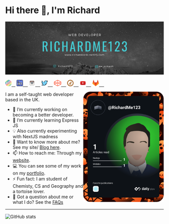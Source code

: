 # Hi there 👋, I'm Richard 

![Banner](https://github.com/MeRichard123/MeRichard123/blob/master/Github-Banner.png)

<div align="left">
  <div>
    <a href="https://dev.to/merichard123"><img src='./devto.png' alt='dev' height='20'>&nbsp;  &nbsp;</a>
    <a href="https://www.linkedin.com/in/richardcoric/"><img src='./linkedin.png' alt='linkedin' height='20'> &nbsp;  &nbsp;</a>
    <a href="https://www.instagram.com/me_richard1/"><img src='./instagram.png' alt='instagram' height='20'> &nbsp;  &nbsp;</a> 
    <a href="https://twitter.com/Richard5977"><img src='./twitter.png' alt='twitter' height='20'> &nbsp;  &nbsp;</a>
    <a href="https://codepen.io/MeRichard123"><img src='./codepen.png' alt='codepen' height='20'> &nbsp;  &nbsp;</a>
    <a href="https://stackoverflow.com/users/10276472"><img src='stackoverflow.png' alt='stackoverflow' height='20'> &nbsp;  &nbsp;</a>
    <a href="https://www.youtube.com/channel/UCJfXfGX3vMK_FpuqpasCK1g"><img src='./youtube.png' alt='YouTube' height='20'> &nbsp;  &nbsp;</a>
    <a href="https://gitlab.com/MeRichard123"><img src='./gitlab.png' alt='GitLab' height='20'> &nbsp;  &nbsp;</a>
    <br/>
  <div>
 <a href="https://app.daily.dev/DailyDevTips">
   <img src="https://github.com/MeRichard123/MeRichard123/blob/master/devcard.svg" width="256" align="right" alt="RichardMe123's Dev Card"/>
  </a>

  I am a self-taught web developer based in the UK.


  <!--
  **MeRichard123/MeRichard123** is a ✨ _special_ ✨ repository because its `README.md` (this file) appears on your GitHub profile.-->

  - 🔭 I’m currently working on becoming a better developer.
  - 🌱 I’m currently learning Express JS
  - 💡 Also currently experimenting with NextJS madness
  - 💬 Want to know more about me? See my site/ [Blog here](https://merichard123.github.io/).
  - 📫 How to reach me: Through my [website](https://merichard123.github.io/).
  - 💻 You can see some of my work on my [portfolio](https://richardcoric.netlify.app/).
  - ⚡ Fun fact: I am student of Chemisty, CS and Geography and a tortoise lover.
  - 🤔 Got a question about me or what I do? See the [FAQs](https://github.com/MeRichard123/MeRichard123/blob/master/FAQ.md)


  
    
</div>
<!-- - 👯 I’m looking to collaborate on ... --> 


<hr/>

![GitHub stats](https://github-readme-stats.vercel.app/api?username=MeRichard123&show_icons=true)

